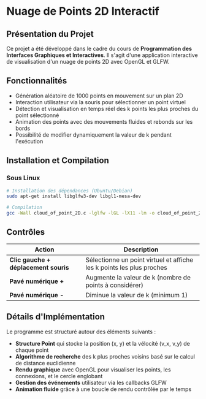 # Nuage de Points 2D Interactif

## Présentation du Projet

Ce projet a été développé dans le cadre du cours de **Programmation des Interfaces Graphiques et Interactives**. Il s'agit d'une application interactive de visualisation d'un nuage de points 2D avec OpenGL et GLFW.

## Fonctionnalités

- Génération aléatoire de 1000 points en mouvement sur un plan 2D
- Interaction utilisateur via la souris pour sélectionner un point virtuel
- Détection et visualisation en temps réel des k points les plus proches du point sélectionné
- Animation des points avec des mouvements fluides et rebonds sur les bords
- Possibilité de modifier dynamiquement la valeur de k pendant l'exécution

## Installation et Compilation

### Sous Linux

```bash
# Installation des dépendances (Ubuntu/Debian)
sudo apt-get install libglfw3-dev libgl1-mesa-dev

# Compilation
gcc -Wall cloud_of_point_2D.c -lglfw -lGL -lX11 -lm -o cloud_of_point_2D
```

## Contrôles

| Action | Description |
|--------|-------------|
| **Clic gauche + déplacement souris** | Sélectionne un point virtuel et affiche les k points les plus proches |
| **Pavé numérique +** | Augmente la valeur de k (nombre de points à considérer) |
| **Pavé numérique -** | Diminue la valeur de k (minimum 1) |

## Détails d'Implémentation

Le programme est structuré autour des éléments suivants :

- **Structure Point** qui stocke la position (x, y) et la vélocité (v_x, v_y) de chaque point
- **Algorithme de recherche** des k plus proches voisins basé sur le calcul de distance euclidienne
- **Rendu graphique** avec OpenGL pour visualiser les points, les connexions, et le cercle englobant
- **Gestion des événements** utilisateur via les callbacks GLFW
- **Animation fluide** grâce à une boucle de rendu contrôlée par le temps
